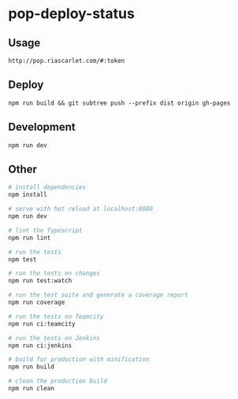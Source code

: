 # pop-deploy-status

## Usage

```
http://pop.riascarlet.com/#:token
```

## Deploy
```
npm run build && git subtree push --prefix dist origin gh-pages

```

## Development
```
npm run dev
```

## Other

``` bash
# install dependencies
npm install

# serve with hot reload at localhost:8080
npm run dev

# lint the Typescript
npm run lint

# run the tests
npm test

# run the tests on changes
npm run test:watch

# run the test suite and generate a coverage report
npm run coverage

# run the tests on Teamcity
npm run ci:teamcity

# run the tests on Jenkins
npm run ci:jenkins

# build for production with minification
npm run build

# clean the production build
npm run clean
```
